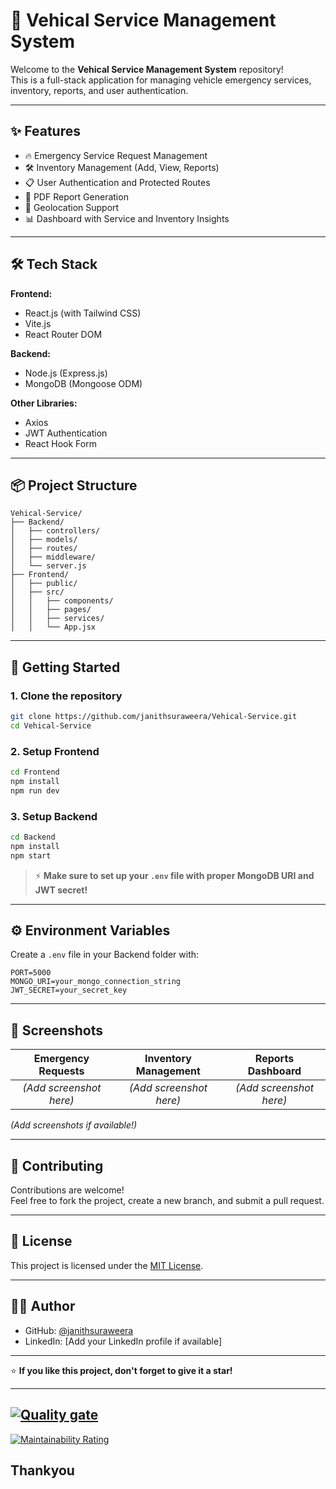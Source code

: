 # 🚗 Vehical Service Management System

Welcome to the **Vehical Service Management System** repository!  
This is a full-stack application for managing vehicle emergency services, inventory, reports, and user authentication.

---

## ✨ Features

- 🔥 Emergency Service Request Management
- 🛠️ Inventory Management (Add, View, Reports)
- 📋 User Authentication and Protected Routes
- 📄 PDF Report Generation
- 📍 Geolocation Support
- 📊 Dashboard with Service and Inventory Insights

---

## 🛠️ Tech Stack

**Frontend:**
- React.js (with Tailwind CSS)
- Vite.js
- React Router DOM

**Backend:**
- Node.js (Express.js)
- MongoDB (Mongoose ODM)

**Other Libraries:**
- Axios
- JWT Authentication
- React Hook Form

---

## 📦 Project Structure

```
Vehical-Service/
├── Backend/
│   ├── controllers/
│   ├── models/
│   ├── routes/
│   ├── middleware/
│   └── server.js
├── Frontend/
│   ├── public/
│   ├── src/
│   │   ├── components/
│   │   ├── pages/
│   │   ├── services/
│   │   └── App.jsx
```

---

## 🚀 Getting Started

### 1. Clone the repository
```bash
git clone https://github.com/janithsuraweera/Vehical-Service.git
cd Vehical-Service
```

### 2. Setup Frontend
```bash
cd Frontend
npm install
npm run dev
```

### 3. Setup Backend
```bash
cd Backend
npm install
npm start
```

> ⚡ **Make sure to set up your `.env` file with proper MongoDB URI and JWT secret!**

---

## ⚙️ Environment Variables

Create a `.env` file in your Backend folder with:

```
PORT=5000
MONGO_URI=your_mongo_connection_string
JWT_SECRET=your_secret_key
```

---

## 📸 Screenshots

| Emergency Requests | Inventory Management | Reports Dashboard |
| :-----------------: | :-------------------: | :---------------: |
| *(Add screenshot here)* | *(Add screenshot here)* | *(Add screenshot here)* |

_(Add screenshots if available!)_

---

## 🙌 Contributing

Contributions are welcome!  
Feel free to fork the project, create a new branch, and submit a pull request.

---

## 📜 License

This project is licensed under the [MIT License](LICENSE).

---

## 👨‍💻 Author

- GitHub: [@janithsuraweera](https://github.com/janithsuraweera)
- LinkedIn: [Add your LinkedIn profile if available]

---

⭐ **If you like this project, don't forget to give it a star!**

---

[![Quality gate](http://localhost:9000/api/project_badges/quality_gate?project=vehicleservice&token=sqb_03f7f4f4ddc2479966bd90ddd1b082db20521809)](http://localhost:9000/dashboard?id=vehicleservice)
---
[![Maintainability Rating](http://localhost:9000/api/project_badges/measure?project=vehicleservice&metric=software_quality_maintainability_rating&token=sqb_03f7f4f4ddc2479966bd90ddd1b082db20521809)](http://localhost:9000/dashboard?id=vehicleservice)


## Thankyou
